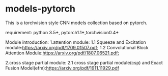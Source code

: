 # models-pytorch
This is a torchvision style CNN models collection based on pytorch.

requirement: python 3.5+, pytorch1.1+,torchvision0.4+

Module introduction:
1.attention module:
1.1 Squeeze and Excitation  module:https://arxiv.org/pdf/1709.01507.pdf;
1.2 Convolutional Block Attention Module:https://arxiv.org/pdf/1807.06521.pdf;

2.cross stage partial module:
2.1 cross stage partial module(csp) and Exact Fusion Model(efm):https://arxiv.org/pdf/1911.11929.pdf
